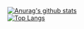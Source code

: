 [![Anurag's github stats](https://github-readme-stats.vercel.app/api?username=alanexei&show_icons=true&theme=dark)](https://github.com/anuraghazra/github-readme-stats)
<br>
[![Top Langs](https://github-readme-stats.vercel.app/api/top-langs/?username=alanexei&layout=compact&show_icons=true&theme=dark)](https://github.com/anuraghazra/github-readme-stats)
